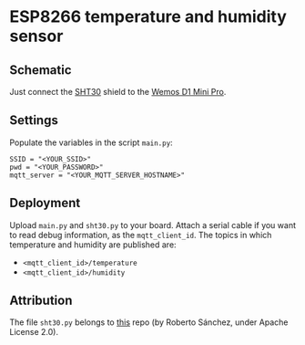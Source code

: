 # ESP8266 temperature and humidity sensor

## Schematic

Just connect the [SHT30](https://www.wemos.cc/product/sht30-shield.html) shield to the [Wemos D1 Mini Pro](https://www.wemos.cc/product/d1-mini-pro.html).

## Settings

Populate the variables in the script `main.py`:

```
SSID = "<YOUR_SSID>"
pwd = "<YOUR_PASSWORD>"
mqtt_server = "<YOUR_MQTT_SERVER_HOSTNAME>"

```

## Deployment

Upload `main.py` and `sht30.py` to your board. Attach a serial cable if you want to read debug information, as the `mqtt_client_id`. The topics in which temperature and humidity are published are:

- `<mqtt_client_id>/temperature`
- `<mqtt_client_id>/humidity`

## Attribution

The file `sht30.py` belongs to [this](https://github.com/rsc1975/micropython-sht30) repo (by Roberto Sánchez, under Apache License 2.0).
